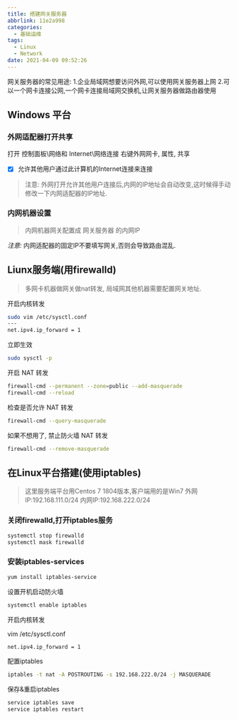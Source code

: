 ```yaml
---
title: 搭建网关服务器
abbrlink: 11e2a998
categories:
  - 基础运维
tags:
  - Linux
  - Network
date: 2021-04-09 09:52:26
---
```


网关服务器的常见用途:
1.企业局域网想要访问外网,可以使用网关服务器上网
2.可以一个网卡连接公网,一个网卡连接局域网交换机,让网关服务器做路由器使用

## Windows 平台

### 外网适配器打开共享

打开 控制面板\网络和 Internet\网络连接
右键外网网卡, 属性, 共享

- [x] 允许其他用户通过此计算机的Internet连接来连接

> 注意: 外网打开允许其他用户连接后,内网的IP地址会自动改变,这时候得手动修改一下内网适配器的IP地址.

### 内网机器设置

> 内网机器网关配置成 网关服务器 的内网IP

*注意:*
内网适配器的固定IP不要填写网关,否则会导致路由混乱.

## Liunx服务端(用firewalld)

> 多网卡机器做网关做nat转发, 局域网其他机器需要配置网关地址.

开启内核转发

```bash
sudo vim /etc/sysctl.conf
---
net.ipv4.ip_forward = 1
```

立即生效

```bash
sudo sysctl -p
```

开启 NAT 转发

```bash
firewall-cmd --permanent --zone=public --add-masquerade
firewall-cmd --reload
```

检查是否允许 NAT 转发

```bash
firewall-cmd --query-masquerade
```

如果不想用了, 禁止防火墙 NAT 转发

```bash
firewall-cmd --remove-masquerade
```

## 在Linux平台搭建(使用iptables)

>这里服务端平台用Centos 7 1804版本,客户端用的是Win7
>外网IP:192.168.111.0/24  内网IP:192.168.222.0/24

### 关闭firewalld,打开iptables服务

```bash
systemctl stop firewalld
systemctl mask firewalld
```

### 安装iptables-services

```bash
yum install iptables-service
```

设置开机启动防火墙

```bash
systemctl enable iptables
```

开启内核转发

vim /etc/sysctl.conf

```bash
net.ipv4.ip_forward = 1
```

配置iptables

```bash
iptables -t nat -A POSTROUTING -s 192.168.222.0/24 -j MASQUERADE
```

保存&重启iptables

```bash
service iptables save
service iptables restart
```
